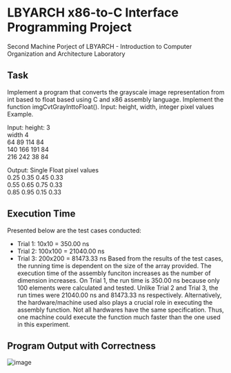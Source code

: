 # LBYARCH x86-to-C Interface Programming Project
Second Machine Porject of LBYARCH - Introduction to Computer Organization and Architecture Laboratory

## Task
Implement a program that converts the grayscale image representation from int based to float based using C and x86 assembly language. Implement the function imgCvtGrayInttoFloat().
Input: height, width, integer pixel values
Example.

Input:
height: 3 <br>
width 4 <br>
64 89 114 84 <br>
140 166 191 84 <br>
216 242 38 84 <br>

Output: Single Float pixel values <br>
0.25 0.35 0.45 0.33 <br>
0.55 0.65 0.75 0.33 <br>
0.85 0.95 0.15 0.33 <br>

## Execution Time
Presented below are the test cases conducted:
- Trial 1: 10x10 = 350.00 ns
- Trial 2: 100x100 = 21040.00 ns
- Trial 3: 200x200 = 81473.33 ns
Based from the results of the test cases, the running time is dependent on the size of the array provided. The execution time of the assembly funciton increases as the number of dimension increases. On Trial 1, the run time is 350.00 ns because only 100 elements were calculated and tested. Unlike Trial 2 and Trial 3, the run times were 21040.00 ns and 81473.33 ns respectively. Alternatively, the hardware/machine used also plays a crucial role in executing the assembly function. Not all hardwares have the same specification. Thus, one machine could execute the function much faster than the one used in this experiment.

## Program Output with Correctness
![image](https://github.com/user-attachments/assets/f8f36938-8227-4ca5-9dad-7958ec95177e)




